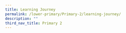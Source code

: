 ```yaml
---
title: Learning Journey
permalink: /lower-primary/Primary-2/learning-journey/
description: ""
third_nav_title: Primary 2
---
```

